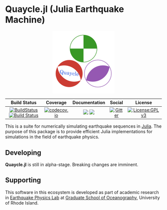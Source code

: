 # Quaycle.jl (Julia Earthquake Machine)

<p align="center">
  <img src="/assets/logo.svg" alt="Quaycle.jl" width="200"/>
</p>

| Build Status | Coverage | Documentation  | Social | License |
|:---:|:---:|:---:|:---:|:---:|
| [![BuildStatus](https://travis-ci.com/shipengcheng1230/Quaycle.jl.svg?token=zsZu59CsqQTTp7wzi7zP&branch=master)](https://travis-ci.com/shipengcheng1230/Quaycle.jl) [![Build Status](https://dev.azure.com/jsjyspc/Julia%20Earthquake%20Machine/_apis/build/status/shipengcheng1230.Quaycle.jl?branchName=master)](https://dev.azure.com/jsjyspc/Julia%20Earthquake%20Machine/_build/latest?definitionId=1&branchName=master) | [![codecov.io](https://codecov.io/gh/shipengcheng1230/Quaycle.jl/coverage.svg?token=ag6kv61zOW&branch=master)](https://codecov.io/gh/shipengcheng1230/Quaycle.jl?branch=master) | [![](https://img.shields.io/badge/docs-dev-blue.svg)](https://shipengcheng1230.github.io/Quaycle.jl/dev) ![](https://github.com/shipengcheng1230/Quaycle.jl/workflows/docs/badge.svg) | [![Gitter](https://img.shields.io/badge/chat-on%20gitter-ff69b4.svg)](https://gitter.im/Quaycle-jl/Lobby) | [![License:GPLv3](https://img.shields.io/badge/license-GPLv3-brightgreen)](https://www.gnu.org/licenses/quick-guide-gplv3.en.html) |

This is a suite for numerically simulating earthquake sequences in [Julia](https://julialang.org/). The purpose of this package is to provide efficient Julia implementations for simulations in the field of earthquake physics.

## Developing
**Quaycle.jl** is still in alpha-stage. Breaking changes are imminent.

## Supporting
This software in this ecosystem is developed as part of academic research in
[Earthquake Physics Lab](http://weilab.uri.edu/) at
[Graduate School of Oceanography](https://web.uri.edu/gso/), University of Rhode Island.
